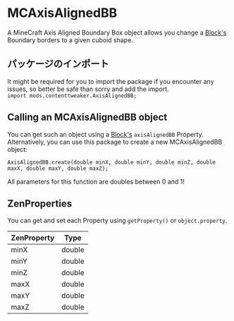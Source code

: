 # MCAxisAlignedBB

A MineCraft Axis Aligned Boundary Box object allows you change a [Block's](/Mods/ContentTweaker/Vanilla/Creatable_Content/Block/) Boundary borders to a given cuboid shape.

## パッケージのインポート

It might be required for you to import the package if you encounter any issues, so better be safe than sorry and add the import.  
`import mods.contenttweaker.AxisAlignedBB;`

## Calling an MCAxisAlignedBB object

You can get such an object using a [Block's](/Mods/ContentTweaker/Vanilla/Creatable_Content/Block/) `axisAlignedBB` Property.  
Alternatively, you can use this package to create a new MCAxisAlignedBB object:

```zenscript
AxisAlignedBB.create(double minX, double minY, double minZ, double maxX, double maxY, double maxZ);
```

All parameters for this function are doubles between 0 and 1!

## ZenProperties

You can get and set each Property using `getProperty()` or `object.property`.

| ZenProperty | Type   |
| ----------- | ------ |
| minX        | double |
| minY        | double |
| minZ        | double |
| maxX        | double |
| maxY        | double |
| maxZ        | double |